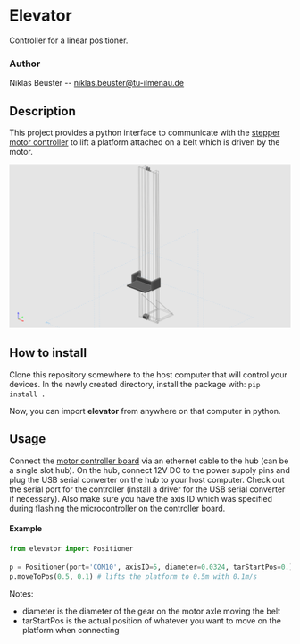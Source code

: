 # Elevator

Controller for a linear positioner.

### Author
Niklas Beuster -- niklas.beuster@tu-ilmenau.de

## Description
This project provides a python interface to communicate with the [stepper motor controller](https://makalu3.rz.tu-ilmenau.de/nibe8075/StepperDrive) to lift a platform attached on a belt which is driven by the motor.

![](Construction/View.png)

## How to install
Clone this repository somewhere to the host computer that will control your devices.
In the newly created directory, install the package with: `pip install .`

Now, you can import **elevator** from anywhere on that computer in python.

## Usage
Connect the [motor controller board](https://makalu3.rz.tu-ilmenau.de/nibe8075/StepperDrive) via an ethernet cable to the hub (can be a single slot hub).
On the hub, connect 12V DC to the power supply pins and plug the USB serial converter on the hub to your host computer.
Check out the serial port for the controller (install a driver for the USB serial converter if necessary).
Also make sure you have the axis ID which was specified during flashing the microcontroller on the controller board.

#### Example

```python
from elevator import Positioner

p = Positioner(port='COM10', axisID=5, diameter=0.0324, tarStartPos=0.)
p.moveToPos(0.5, 0.1) # lifts the platform to 0.5m with 0.1m/s
```

Notes:
- diameter is the diameter of the gear on the motor axle moving the belt
- tarStartPos is the actual position of whatever you want to move on the platform when connecting